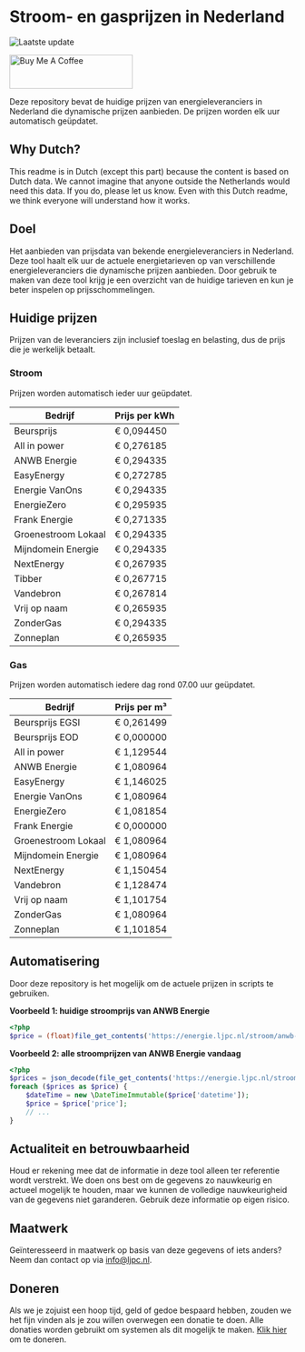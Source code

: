 # Stroom- en gasprijzen in Nederland

![Laatste update](https://img.shields.io/badge/laatste%20update-2024--03--18%2008%3A00%20CET-brightgreen)

<a href="https://www.buymeacoffee.com/Lars-" target="_blank"><img src="https://cdn.buymeacoffee.com/buttons/v2/default-orange.png" alt="Buy Me A Coffee" height="60" style="height: 60px !important;width: 217px !important;" ></a>

Deze repository bevat de huidige prijzen van energieleveranciers in Nederland die dynamische prijzen aanbieden. De prijzen worden elk uur automatisch geüpdatet.

## Why Dutch?

This readme is in Dutch (except this part) because the content is based on Dutch data. We cannot imagine that anyone outside the Netherlands would need this data. If you do, please let us know. Even with this Dutch readme, we think
everyone will understand how it works.

## Doel

Het aanbieden van prijsdata van bekende energieleveranciers in Nederland. Deze tool haalt elk uur de actuele energietarieven op van verschillende energieleveranciers die dynamische prijzen aanbieden. Door gebruik te maken van deze tool
krijg je een overzicht van de huidige tarieven en kun je beter inspelen op prijsschommelingen.

## Huidige prijzen

Prijzen van de leveranciers zijn inclusief toeslag en belasting, dus de prijs die je werkelijk betaalt.

### Stroom

Prijzen worden automatisch ieder uur geüpdatet.

 Bedrijf | Prijs per kWh 
---------|---------------
Beursprijs | € 0,094450
All in power | € 0,276185
ANWB Energie | € 0,294335
EasyEnergy | € 0,272785
Energie VanOns | € 0,294335
EnergieZero | € 0,295935
Frank Energie | € 0,271335
Groenestroom Lokaal | € 0,294335
Mijndomein Energie | € 0,294335
NextEnergy | € 0,267935
Tibber | € 0,267715
Vandebron | € 0,267814
Vrij op naam | € 0,265935
ZonderGas | € 0,294335
Zonneplan | € 0,265935


### Gas

Prijzen worden automatisch iedere dag rond 07.00 uur geüpdatet.

 Bedrijf | Prijs per m³ 
---------|--------------
Beursprijs EGSI | € 0,261499
Beursprijs EOD | € 0,000000
All in power | € 1,129544
ANWB Energie | € 1,080964
EasyEnergy | € 1,146025
Energie VanOns | € 1,080964
EnergieZero | € 1,081854
Frank Energie | € 0,000000
Groenestroom Lokaal | € 1,080964
Mijndomein Energie | € 1,080964
NextEnergy | € 1,150454
Vandebron | € 1,128474
Vrij op naam | € 1,101754
ZonderGas | € 1,080964
Zonneplan | € 1,101854


## Automatisering

Door deze repository is het mogelijk om de actuele prijzen in scripts te gebruiken.

**Voorbeeld 1: huidige stroomprijs van ANWB Energie**

```php
<?php
$price = (float)file_get_contents('https://energie.ljpc.nl/stroom/anwb-energie-nu.txt');

```

**Voorbeeld 2: alle stroomprijzen van ANWB Energie vandaag**

```php
<?php
$prices = json_decode(file_get_contents('https://energie.ljpc.nl/stroom/all-in-power-vandaag.json'),true);
foreach ($prices as $price) {
    $dateTime = new \DateTimeImmutable($price['datetime']);
    $price = $price['price'];
    // ...
}
```

## Actualiteit en betrouwbaarheid

Houd er rekening mee dat de informatie in deze tool alleen ter referentie wordt verstrekt. We doen ons best om de gegevens zo nauwkeurig en actueel mogelijk te houden, maar we kunnen de volledige nauwkeurigheid van de gegevens niet
garanderen. Gebruik deze informatie op eigen risico.

## Maatwerk

Geïnteresseerd in maatwerk op basis van deze gegevens of iets anders? Neem dan contact op
via [info@ljpc.nl](mailto:info@ljpc.nl?subject=Energie%20prijzen).

## Doneren

Als we je zojuist een hoop tijd, geld of gedoe bespaard hebben, zouden we het fijn vinden als je zou willen overwegen een
donatie te doen. Alle donaties worden gebruikt om systemen als dit mogelijk te
maken. [Klik hier](https://www.buymeacoffee.com/Lars-) om te doneren.
